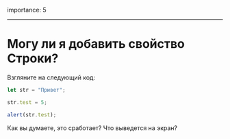 importance: 5

---

# Могу ли я добавить свойство Строки?


Взгляните на следующий код:

```js
let str = "Привет";

str.test = 5;

alert(str.test);
```

Как вы думаете, это сработает? Что выведется на экран?
